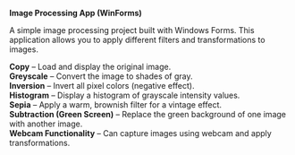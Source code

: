 
**Image Processing App (WinForms)**

A simple image processing project built with Windows Forms. This application allows you to apply different filters and transformations to images.

**Copy** – Load and display the original image.  
**Greyscale** – Convert the image to shades of gray.  
**Inversion** – Invert all pixel colors (negative effect).  
**Histogram** – Display a histogram of grayscale intensity values.  
**Sepia** – Apply a warm, brownish filter for a vintage effect.  
**Subtraction (Green Screen)** – Replace the green background of one image with another image.  
**Webcam Functionality** – Can capture images using webcam and apply transformations.  
